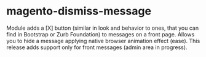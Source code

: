 # magento-dismiss-message
Module adds a [X] button (similar in look and behavior to ones, that you can find in Bootstrap or Zurb Foundation) to messages on a front page. Allows you to hide a message applying native browser animation effect (ease). This release adds support only for front messages (admin area in progress).
